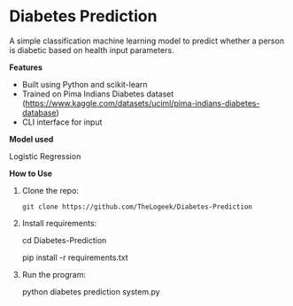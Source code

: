 # Diabetes Prediction

A simple classification machine learning model to predict whether a person is diabetic based on health input parameters.

**Features**
- Built using Python and scikit-learn
- Trained on Pima Indians Diabetes dataset (https://www.kaggle.com/datasets/uciml/pima-indians-diabetes-database)
- CLI interface for input

**Model used**

  Logistic Regression 

**How to Use**

1. Clone the repo:
   ```
   git clone https://github.com/TheLogeek/Diabetes-Prediction

2. Install requirements:

   cd Diabetes-Prediction

   pip install -r requirements.txt

3. Run the program:

   python diabetes prediction system.py